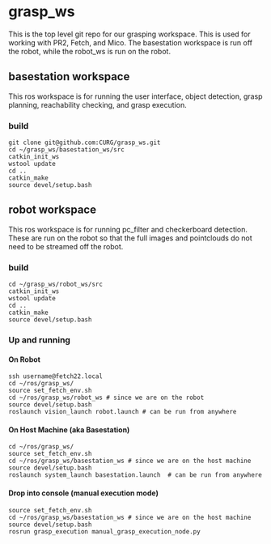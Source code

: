 # grasp_ws

This is the top level git repo for our grasping workspace. This is used for working with PR2, Fetch, and Mico.  The basestation workspace is run off the robot, while the robot_ws is run on the robot.  

## basestation workspace
This ros workspace is for running the user interface, object detection, grasp planning, reachability checking, and grasp execution.

### build
```
git clone git@github.com:CURG/grasp_ws.git
cd ~/grasp_ws/basestation_ws/src
catkin_init_ws
wstool update
cd ..
catkin_make
source devel/setup.bash
```

## robot workspace
This ros workspace is for running pc_filter and checkerboard detection.  These are run on the robot so that the full images and pointclouds do not need to be streamed off the robot. 

### build
```
cd ~/grasp_ws/robot_ws/src
catkin_init_ws
wstool update
cd ..
catkin_make
source devel/setup.bash
```
### Up and running

#### On Robot 
```
ssh username@fetch22.local
cd ~/ros/grasp_ws/
source set_fetch_env.sh
cd ~/ros/grasp_ws/robot_ws # since we are on the robot
source devel/setup.bash
roslaunch vision_launch robot.launch # can be run from anywhere
```


#### On Host Machine (aka Basestation)
```
cd ~/ros/grasp_ws/
source set_fetch_env.sh
cd ~/ros/grasp_ws/basestation_ws # since we are on the host machine
source devel/setup.bash
roslaunch system_launch basestation.launch  # can be run from anywhere
```
#### Drop into console (manual execution mode)
```
source set_fetch_env.sh
cd ~/ros/grasp_ws/basestation_ws # since we are on the host machine
source devel/setup.bash
rosrun grasp_execution manual_grasp_execution_node.py 
```


